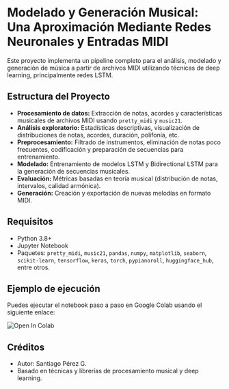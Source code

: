 # Modelado y Generación Musical: Una Aproximación Mediante Redes Neuronales y Entradas MIDI 

Este proyecto implementa un pipeline completo para el análisis, modelado y generación de música a partir de archivos MIDI utilizando técnicas de deep learning, principalmente redes LSTM.

## Estructura del Proyecto

- **Procesamiento de datos:** Extracción de notas, acordes y características musicales de archivos MIDI usando `pretty_midi` y `music21`.
- **Análisis exploratorio:** Estadísticas descriptivas, visualización de distribuciones de notas, acordes, duración, polifonía, etc.
- **Preprocesamiento:** Filtrado de instrumentos, eliminación de notas poco frecuentes, codificación y preparación de secuencias para entrenamiento.
- **Modelado:** Entrenamiento de modelos LSTM y Bidirectional LSTM para la generación de secuencias musicales.
- **Evaluación:** Métricas basadas en teoría musical (distribución de notas, intervalos, calidad armónica).
- **Generación:** Creación y exportación de nuevas melodías en formato MIDI.

## Requisitos

- Python 3.8+
- Jupyter Notebook
- Paquetes: `pretty_midi`, `music21`, `pandas`, `numpy`, `matplotlib`, `seaborn`, `scikit-learn`, `tensorflow`, `keras`, `torch`, `pypianoroll`, `huggingface_hub`, entre otros.

## Ejemplo de ejecución
Puedes ejecutar el notebook paso a paso en Google Colab usando el siguiente enlace:


<img alt="Open In Colab" src="https://colab.research.google.com/assets/colab-badge.svg">

## Créditos
- Autor: Santiago Pérez G.
- Basado en técnicas y librerías de procesamiento musical y deep learning.